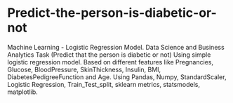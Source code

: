 # Predict-the-person-is-diabetic-or-not
Machine Learning - Logistic Regression Model.
Data Science and Business Analytics Task (Predict that the person is diabetic or not) Using simple logistic regression model.
Based on different features like Pregnancies, Glucose, BloodPressure, SkinThickness, Insulin, BMI, DiabetesPedigreeFunction and	Age.
Using Pandas, Numpy, StandardScaler, Logistic Regression, Train_Test_split, sklearn metrics, statsmodels, matplotlib.
